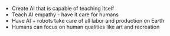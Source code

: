 + Create AI that is capable of teaching itself
+ Teach AI empathy - have it care for humans
+ Have AI + robots take care of all labor and production on Earth
+ Humans can focus on human qualities like art and recreation

